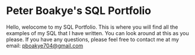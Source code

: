 # Peter Boakye's SQL Portfolio

Hello, welocome to my SQL Portfolio. This is where you will find all the examples of my SQL that I have written. You can look around at this as you please. If you have any questions, please feel free to contact me at my email: pboakye704@gmail.com
